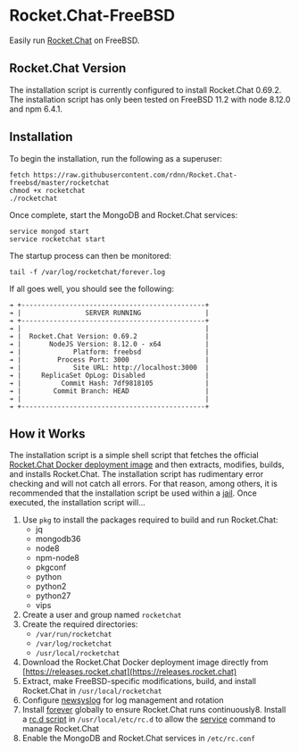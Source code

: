# Rocket.Chat-FreeBSD
Easily run [Rocket.Chat](https://github.com/RocketChat/Rocket.Chat) on FreeBSD.

## Rocket.Chat Version
The installation script is currently configured to install Rocket.Chat 0.69.2. The installation script has only been tested on FreeBSD 11.2 with node 8.12.0 and npm 6.4.1.

## Installation
To begin the installation, run the following as a superuser:
```
fetch https://raw.githubusercontent.com/rdnn/Rocket.Chat-freebsd/master/rocketchat
chmod +x rocketchat
./rocketchat
```

Once complete, start the MongoDB and Rocket.Chat services:
```
service mongod start
service rocketchat start
```

The startup process can then be monitored:
```
tail -f /var/log/rocketchat/forever.log
```

If all goes well, you should see the following:
```
➔ +----------------------------------------------+
➔ |                SERVER RUNNING                |
➔ +----------------------------------------------+
➔ |                                              |
➔ |  Rocket.Chat Version: 0.69.2                 |
➔ |       NodeJS Version: 8.12.0 - x64           |
➔ |             Platform: freebsd                |
➔ |         Process Port: 3000                   |
➔ |             Site URL: http://localhost:3000  |
➔ |     ReplicaSet OpLog: Disabled               |
➔ |          Commit Hash: 7df9818105             |
➔ |        Commit Branch: HEAD                   |
➔ |                                              |
➔ +----------------------------------------------+
```

## How it Works
The installation script is a simple shell script that fetches the official [Rocket.Chat Docker deployment image](https://hub.docker.com/r/rocketchat/rocket.chat) and then extracts, modifies, builds, and installs Rocket.Chat. The installation script has rudimentary error checking and will not catch all errors. For that reason, among others, it is recommended that the installation script be used within a [jail](https://www.freebsd.org/doc/handbook/jails.html). Once executed, the installation script will...

1. Use `pkg` to install the packages required to build and run Rocket.Chat:
   * jq
   * mongodb36
   * node8
   * npm-node8
   * pkgconf
   * python
   * python2
   * python27
   * vips
2. Create a user and group named `rocketchat`
3. Create the required directories:
   * `/var/run/rocketchat`
   * `/var/log/rocketchat`
   * `/usr/local/rocketchat`
4. Download the Rocket.Chat Docker deployment image directly from [https://releases.rocket.chat](https://releases.rocket.chat)
5. Extract, make FreeBSD-specific modifications, build, and install Rocket.Chat in `/usr/local/rocketchat`
6. Configure [newsyslog](https://www.freebsd.org/cgi/man.cgi?newsyslog) for log management and rotation
7. Install [forever](https://www.npmjs.com/package/forever) globally to ensure Rocket.Chat runs continuously8. Install a [rc.d script](https://raw.githubusercontent.com/rdnn/Rocket.Chat-freebsd/master/rocketchat.rc.d) in `/usr/local/etc/rc.d` to allow the [service](https://www.freebsd.org/cgi/man.cgi?service) command to manage Rocket.Chat
9. Enable the MongoDB and Rocket.Chat services in `/etc/rc.conf`
